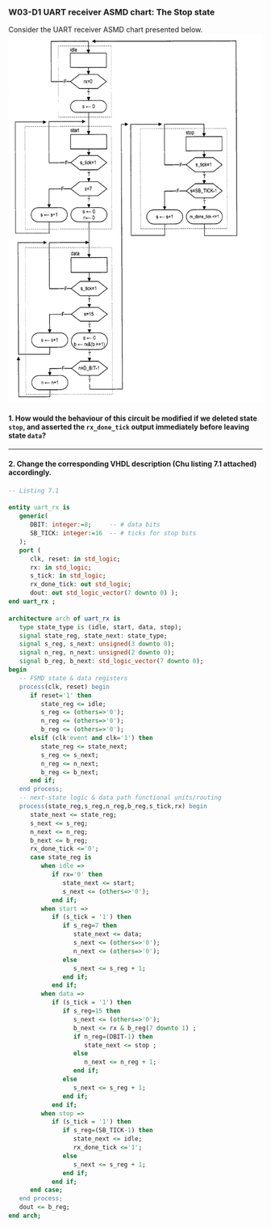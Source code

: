 ### W03-D1 UART receiver ASMD chart: The Stop state

Consider the UART receiver ASMD chart presented below. 
<img src="/other%20resources/images/w03d1.png" alt="drawing" width="550"/>



#### 1. How would the behaviour of this circuit be modified if we deleted state `stop`, and asserted the `rx_done_tick` output immediately before leaving state `data`?

----


#### 2. Change the corresponding VHDL description (Chu listing 7.1 attached) accordingly.

```vhdl
-- Listing 7.1

entity uart_rx is
   generic(
      DBIT: integer:=8;     -- # data bits
      SB_TICK: integer:=16  -- # ticks for stop bits
   );
   port (
      clk, reset: in std_logic;
      rx: in std_logic;
      s_tick: in std_logic;
      rx_done_tick: out std_logic;
      dout: out std_logic_vector(7 downto 0) );
end uart_rx ;

architecture arch of uart_rx is
   type state_type is (idle, start, data, stop);
   signal state_reg, state_next: state_type;
   signal s_reg, s_next: unsigned(3 downto 0);
   signal n_reg, n_next: unsigned(2 downto 0);
   signal b_reg, b_next: std_logic_vector(7 downto 0);
begin
   -- FSMD state & data registers
   process(clk, reset) begin
      if reset='1' then
         state_reg <= idle;
         s_reg <= (others=>'0');
         n_reg <= (others=>'0');
         b_reg <= (others=>'0');
      elsif (clk'event and clk='1') then
         state_reg <= state_next;
         s_reg <= s_next;
         n_reg <= n_next;
         b_reg <= b_next;
      end if;
   end process;
   -- next-state logic & data path functional units/routing
   process(state_reg,s_reg,n_reg,b_reg,s_tick,rx) begin
      state_next <= state_reg;
      s_next <= s_reg;
      n_next <= n_reg;
      b_next <= b_reg;
      rx_done_tick <='0';
      case state_reg is
         when idle =>
            if rx='0' then
               state_next <= start;
               s_next <= (others=>'0');
            end if;
         when start =>
            if (s_tick = '1') then
               if s_reg=7 then
                  state_next <= data;
                  s_next <= (others=>'0');
                  n_next <= (others=>'0');
               else
                  s_next <= s_reg + 1;
               end if;
            end if;
         when data =>
            if (s_tick = '1') then
               if s_reg=15 then
                  s_next <= (others=>'0');
                  b_next <= rx & b_reg(7 downto 1) ;
                  if n_reg=(DBIT-1) then
                     state_next <= stop ;
                  else
                     n_next <= n_reg + 1;
                  end if;
               else
                  s_next <= s_reg + 1;
               end if;
            end if;
         when stop =>
            if (s_tick = '1') then
               if s_reg=(SB_TICK-1) then
                  state_next <= idle;
                  rx_done_tick <='1';
               else
                  s_next <= s_reg + 1;
               end if;
            end if;
      end case;
   end process;
   dout <= b_reg;
end arch;
```
